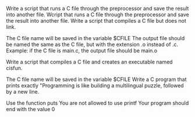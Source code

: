 Write a script that runs a C file through the preprocessor and save the result into another file. 
Wcript that runs a C file through the preprocessor and save the result into another file.
Write a script that compiles a C file but does not link.

The C file name will be saved in the variable $CFILE
The output file should be named the same as the C file, but with the extension .o instead of .c.
Example: if the C file is main.c, the output file should be main.o

Write a script that compiles a C file and creates an executable named cisfun.

The C file name will be saved in the variable $CFILE
Write a C program that prints exactly "Programming is like building a multilingual puzzle, followed by a new line.

Use the function puts
You are not allowed to use printf
Your program should end with the value 0